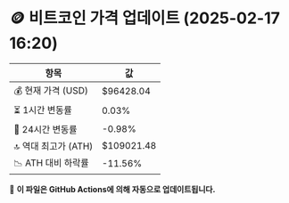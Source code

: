 # 🪙 비트코인 가격 업데이트 (2025-02-17 16:20)

| 항목                | 값 |
|--------------------|----------------|
| 💰 현재 가격 (USD) | $96428.04 |
| ⏳ 1시간 변동률    | 0.03% |
| 📆 24시간 변동률   | -0.98% |
| 🔝 역대 최고가 (ATH) | $109021.48 |
| 📉 ATH 대비 하락률 | -11.56% |

🔄 **이 파일은 GitHub Actions에 의해 자동으로 업데이트됩니다.**
